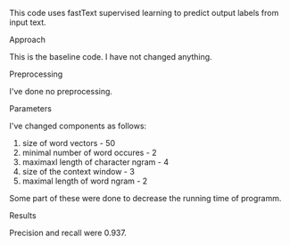 This code uses fastText supervised learning to predict output labels from input text.

Approach

This is the baseline code. I have not changed anything.

Preprocessing

I've done no preprocessing.

Parameters

I've changed components as follows:
1. size of word vectors - 50
2. minimal number of word occures - 2
3. maximaxl length of character ngram - 4
4. size of the context window - 3
5. maximal length of word ngram - 2

Some part of these were done to decrease the running time of programm.

Results

Precision and recall were 0.937.